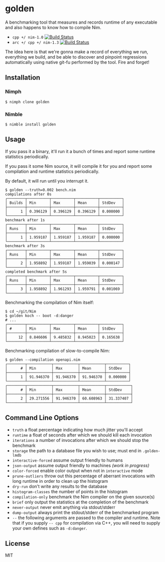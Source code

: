 # golden

A benchmarking tool that measures and records runtime of any executable and
also happens to know how to compile Nim.

- `cpp +/ nim-1.0` [![Build Status](https://travis-ci.org/disruptek/golden.svg?branch=master)](https://travis-ci.org/disruptek/golden)
- `arc +/ cpp +/ nim-1.3` [![Build Status](https://travis-ci.org/disruptek/golden.svg?branch=devel)](https://travis-ci.org/disruptek/golden)

The idea here is that we're gonna make a record of everything we run,
everything we build, and be able to discover and pinpoint regressions
automatically using native git-fu performed by the tool.  Fire and forget!

## Installation

### Nimph

```
$ nimph clone golden
```

### Nimble

```
$ nimble install golden
```

## Usage

If you pass it a binary, it'll run it a bunch of times and report some runtime
statistics periodically.

If you pass it some Nim source, it will compile it for you and report some
compilation and runtime statistics periodically.

By default, it will run until you interrupt it.

```
$ golden --truth=0.002 bench.nim
compilations after 0s
┌────────┬──────────┬──────────┬──────────┬──────────┐
│ Builds │ Min      │ Max      │ Mean     │ StdDev   │
├────────┼──────────┼──────────┼──────────┼──────────┤
│      1 │ 0.396129 │ 0.396129 │ 0.396129 │ 0.000000 │
└────────┴──────────┴──────────┴──────────┴──────────┘
benchmark after 1s
┌────────┬──────────┬──────────┬──────────┬──────────┐
│ Runs   │ Min      │ Max      │ Mean     │ StdDev   │
├────────┼──────────┼──────────┼──────────┼──────────┤
│      1 │ 1.959187 │ 1.959187 │ 1.959187 │ 0.000000 │
└────────┴──────────┴──────────┴──────────┴──────────┘
benchmark after 3s
┌────────┬──────────┬──────────┬──────────┬──────────┐
│ Runs   │ Min      │ Max      │ Mean     │ StdDev   │
├────────┼──────────┼──────────┼──────────┼──────────┤
│      2 │ 1.958892 │ 1.959187 │ 1.959039 │ 0.000147 │
└────────┴──────────┴──────────┴──────────┴──────────┘
completed benchmark after 5s
┌────────┬──────────┬──────────┬──────────┬──────────┐
│ Runs   │ Min      │ Max      │ Mean     │ StdDev   │
├────────┼──────────┼──────────┼──────────┼──────────┤
│      3 │ 1.958892 │ 1.961293 │ 1.959791 │ 0.001069 │
└────────┴──────────┴──────────┴──────────┴──────────┘
```

Benchmarking the compilation of Nim itself:
```
$ cd ~/git/Nim
$ golden koch -- boot -d:danger
# ...
┌────────┬──────────┬──────────┬──────────┬──────────┐
│ #      │ Min      │ Max      │ Mean     │ StdDev   │
├────────┼──────────┼──────────┼──────────┼──────────┤
│     12 │ 8.846606 │ 9.485832 │ 8.945023 │ 0.165638 │
└────────┴──────────┴──────────┴──────────┴──────────┘
```

Benchmarking compilation of slow-to-compile Nim:

```
$ golden --compilation openapi.nim
┌────────┬───────────┬───────────┬───────────┬──────────┐
│      # │ Min       │ Max       │ Mean      │ StdDev   │
├────────┼───────────┼───────────┼───────────┼──────────┤
│      1 │ 91.946370 │ 91.946370 │ 91.946370 │ 0.000000 │
└────────┴───────────┴───────────┴───────────┴──────────┘
┌────────┬───────────┬───────────┬───────────┬───────────┐
│      # │ Min       │ Max       │ Mean      │ StdDev    │
├────────┼───────────┼───────────┼───────────┼───────────┤
│      2 │ 29.271556 │ 91.946370 │ 60.608963 │ 31.337407 │
└────────┴───────────┴───────────┴───────────┴───────────┘
```

## Command Line Options

 - `truth` a float percentage indicating how much jitter you'll accept
 - `runtime` a float of seconds after which we should kill each invocation
 - `iterations` a number of invocations after which we should stop the benchmark
 - `storage` the path to a database file you wish to use; must end in `.golden-lmdb`
 - `interactive-forced` assume output friendly to humans
 - `json-output` assume output friendly to machines _(work in progress)_
 - `color-forced` enable color output when not in `interactive` mode
 - `prune-outliers` throw out this percentage of aberrant invocations with long runtime in order to clean up the histogram
 - `dry-run` don't write any results to the database
 - `histogram-classes` the number of points in the histogram
 - `compilation-only` benchmark the Nim compiler on the given source(s)
 - `brief` only output the statistics at the completion of the benchmark
 - `never-output` never emit anything via stdout/stderr
 - `dump-output` always print the stdout/stderr of the benchmarked program
 - `--` the following arguments are passed to the compiler and runtime. Note that if you supply `-- cpp` for compilation via C++, you will need to supply your own defines such as `-d:danger`.

## License
MIT

